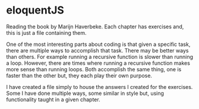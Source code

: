 # eloquentJS
Reading the book by Marijn Haverbeke. Each chapter has exercises and, this is just a file containing them.


One of the most interesting parts about coding is that given a specific task, there are multiple ways to accomplish that task. There may be better ways than others. For example running a recursive function is slower than running a loop. However, there are times where running a recursive function makes more sense than running loops. Both accomplish the same thing, one is faster than the other but, they each play their own purpose.

I have created a file simply to house the answers I created for the exercises. Some I have done multiple ways, some similar in style but, using functionality taught in a given chapter. 
